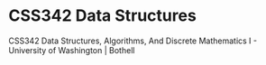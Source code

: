 # CSS342 Data Structures
CSS342 Data Structures, Algorithms, And Discrete Mathematics I - University of Washington | Bothell
